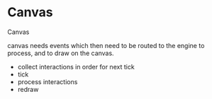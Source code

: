 # Canvas

Canvas

canvas needs events which then need to be routed to the engine to process, and to draw on the canvas.

- collect interactions in order for next tick
- tick
- process interactions
- redraw
